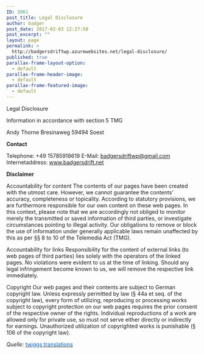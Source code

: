 ```yaml
---
ID: 2061
post_title: Legal Disclosure
author: badger
post_date: 2017-03-03 12:27:50
post_excerpt: ""
layout: page
permalink: >
  http://badgersdriftwp.azurewebsites.net/legal-disclosure/
published: true
parallax-frame-layout-option:
  - default
parallax-frame-header-image:
  - default
parallax-frame-featured-image:
  - default
---
```

Legal Disclosure
<div>

Information in accordance with section 5 TMG

Andy Thorne
Bresinaweg
59494 Soest

<strong>Contact</strong>

Telephone: +49 15785918619
E-Mail: <a href="mailto:badgersdriftwp@gmail.com">badgersdriftwp@gmail.com</a>
Internetaddress: <a href="http://www.badgersdrift.net">www.badgersdrift.net</a>

<strong>Disclaimer</strong>

Accountability for content
The contents of our pages have been created with the utmost care. However, we cannot guarantee the contents' accuracy, completeness or topicality. According to statutory provisions, we are furthermore responsible for our own content on these web pages. In this context, please note that we are accordingly not obliged to monitor merely the transmitted or saved information of third parties, or investigate circumstances pointing to illegal activity. Our obligations to remove or block the use of information under generally applicable laws remain unaffected by this as per §§ 8 to 10 of the Telemedia Act (TMG).

Accountability for links
Responsibility for the content of external links (to web pages of third parties) lies solely with the operators of the linked pages. No violations were evident to us at the time of linking. Should any legal infringement become known to us, we will remove the respective link immediately.

Copyright
Our web pages and their contents are subject to German copyright law. Unless expressly permitted by law (§ 44a et seq. of the copyright law), every form of utilizing, reproducing or processing works subject to copyright protection on our web pages requires the prior consent of the respective owner of the rights. Individual reproductions of a work are allowed only for private use, so must not serve either directly or indirectly for earnings. Unauthorized utilization of copyrighted works is punishable (§ 106 of the copyright law).

<em>Quelle: </em><a href="http://www.twigg.de/haftungsausschlussimpressumenglisch.htm"><u><span style="color: #0066cc;">twiggs translations</span></u></a>

</div>